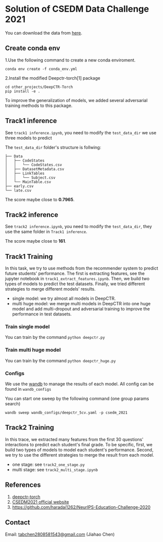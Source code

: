 # Solution of CSEDM Data Challenge 2021
You can download the data from [here](https://sites.google.com/ncsu.edu/csedm-dc-2021/home).

## Create conda env

1.Use the following command to create a new conda enviroment.

`conda env create -f conda_env.yml`

2.Install the modified Deepctr-torch[1] package

```
cd other_projects/DeepCTR-Torch
pip install -e .
```

To improve the generalization of models, we added several adversarial training methods to this package.


## Track1 inference

See `track1 inference.ipynb`, you need to modify the `test_data_dir`  we use three models to predict 

The `test_data_dir` folder's structure is follwing:

```
├── Data
│   ├── CodeStates
│   │   └── CodeStates.csv
│   ├── DatasetMetadata.csv
│   ├── LinkTables
│   │   └── Subject.csv
│   └── MainTable.csv
├── early.csv
└── late.csv
```
The score maybe close to **0.7965**.

## Track2 inference

See `track2 inference.ipynb`, you need to modify the `test_data_dir`, they use the same folder in `Track1 inference`.

The score maybe close to **161**.

## Track1 Training

In this task, we try to use methods from the recommender system to predict future students' performance. The first is extracting features, see the jupyter notebook in `track1_extract_features.ipynb`. Then, we build two types of models to predict the test datasets. Finally, we tried different strategies to merge different models' results.

- single model: we try almost all models in DeepCTR.
- multi huge model: we merge multi models in DeepCTR into one huge model and add multi-dropout and adversarial training to improve the performance in test datasets.

### Train single model
You can train by the command `python deepctr.py`


### Train multi huge model
You can train by the command `python deepctr_huge.py`

### Configs
We use the [wandb](https://wandb.ai/) to manage the results of each model. All config can be found in `wandb_configs`

You can start one sweep by the following command (one group params search)

`wandb sweep wandb_configs/deepctr_5cv.yaml -p csedm_2021`



## Track2 Training
In this trace, we extracted many features from the first 30 questions' interactions to predict each student's final grade. To be specific, first, we build two types of models to model each student's performance. Second, we try to use the different strategies to merge the result from each model.

- one stage: see `track2_one_stage.py`
- multi stage: see `track2_multi_stage.ipynb`  


## References
1. [deepctr-torch](https://github.com/shenweichen/DeepCTR-Torch)
2. [CSEDM2021 official website](https://sites.google.com/ncsu.edu/csedm-dc-2021/home) 
3. https://github.com/haradai1262/NeurIPS-Education-Challenge-2020


## Contact
Email: tabchen2808581543@gmail.com (Jiahao Chen)